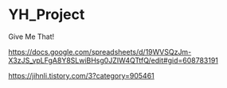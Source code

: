 # YH_Project
Give Me That!

https://docs.google.com/spreadsheets/d/19WVSQzJm-X3zJS_vpLFgA8Y8SLwiBHsg0JZIW4QTtfQ/edit#gid=608783191


https://jihnli.tistory.com/3?category=905461
